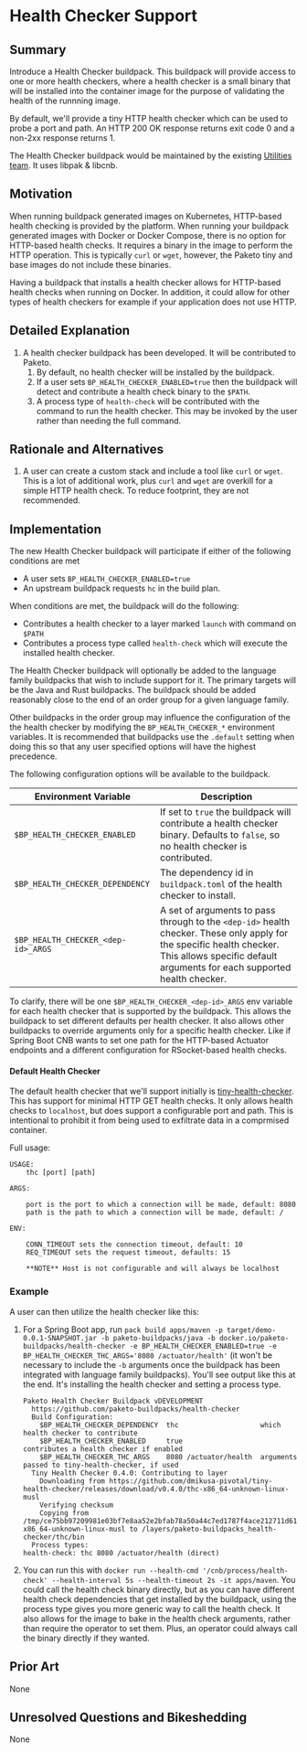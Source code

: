 # Health Checker Support

## Summary

Introduce a Health Checker buildpack. This buildpack will provide access to one or more health checkers, where a health checker is a small binary that will be installed into the container image for the purpose of validating the health of the runnning image.

By default, we'll provide a tiny HTTP health checker which can be used to probe a port and path. An HTTP 200 OK response returns exit code 0 and a non-2xx response returns 1.

The Health Checker buildpack would be maintained by the existing [Utilities team](https://github.com/orgs/paketo-buildpacks/teams/utilities). It uses libpak & libcnb.

## Motivation

When running buildpack generated images on Kubernetes, HTTP-based health checking is provided by the platform. When running your buildpack generated images with Docker or Docker Compose, there is no option for HTTP-based health checks. It requires a binary in the image to perform the HTTP operation. This is typically `curl` or `wget`, however, the Paketo tiny and base images do not include these binaries.

Having a buildpack that installs a health checker allows for HTTP-based health checks when running on Docker. In addition, it could allow for other types of health checkers for example if your application does not use HTTP.

## Detailed Explanation

1. A health checker buildpack has been developed. It will be contributed to Paketo.
   1. By default, no health checker will be installed by the buildpack.
   2. If a user sets `BP_HEALTH_CHECKER_ENABLED=true` then the buildpack will detect and contribute a health check binary to the `$PATH`.
   3. A process type of `health-check` will be contributed with the command to run the health checker. This may be invoked by the user rather than needing the full command.

## Rationale and Alternatives

1. A user can create a custom stack and include a tool like `curl` or `wget`. This is a lot of additional work, plus `curl` and `wget` are overkill for a simple HTTP health check. To reduce footprint, they are not recommended.

## Implementation

The new Health Checker buildpack will participate if either of the following conditions are met

* A user sets `BP_HEALTH_CHECKER_ENABLED=true`
* An upstream buildpack requests `hc` in the build plan.

When conditions are met, the buildpack will do the following:

* Contributes a health checker to a layer marked `launch` with command on `$PATH`
* Contributes a process type called `health-check` which will execute the installed health checker.

The Health Checker buildpack will optionally be added to the language family buildpacks that wish to include support for it. The primary targets will be the Java and Rust buildpacks. The buildpack should be added reasonably close to the end of an order group for a given language family.

Other buildpacks in the order group may influence the configuration of the the health checker by modifying the `BP_HEALTH_CHECKER_*` environment variables. It is recommended that buildpacks use the `.default` setting when doing this so that any user specified options will have the highest precedence.

The following configuration options will be available to the buildpack.

| Environment Variable               | Description                                                                                                                                                                                      |
| ---------------------------------- | ------------------------------------------------------------------------------------------------------------------------------------------------------------------------------------------------ |
| `$BP_HEALTH_CHECKER_ENABLED`       | If set to `true` the buildpack will contribute a health checker binary. Defaults to `false`, so no health checker is contributed.                                                                |
| `$BP_HEALTH_CHECKER_DEPENDENCY`    | The dependency id in `buildpack.toml` of the health checker to install.                                                                                                                          |
| `$BP_HEALTH_CHECKER_<dep-id>_ARGS` | A set of arguments to pass through to the `<dep-id>` health checker. These only apply for the specific health checker. This allows specific default arguments for each supported health checker. |

To clarify, there will be one `$BP_HEALTH_CHECKER_<dep-id>_ARGS` env variable for each health checker that is supported by the buildpack. This allows the buildpack to set different defaults per health checker. It also allows other buildpacks to override arguments only for a specific health checker. Like if Spring Boot CNB wants to set one path for the HTTP-based Actuator endpoints and a different configuration for RSocket-based health checks.

#### Default Health Checker

The default health checker that we'll support initially is [tiny-health-checker](https://github.com/dmikusa-pivotal/tiny-health-checker). This has support for minimal HTTP GET health checks. It only allows health checks to `localhost`, but does support a configurable port and path. This is intentional to prohibit it from being used to exfiltrate data in a comprmised container.

Full usage:

```
USAGE:
	thc [port] [path]

ARGS:

	port is the port to which a connection will be made, default: 8080
	path is the path to which a connection will be made, default: /

ENV:

	CONN_TIMEOUT sets the connection timeout, default: 10
	REQ_TIMEOUT sets the request timeout, defaults: 15

	**NOTE** Host is not configurable and will always be localhost
```

### Example

A user can then utilize the health checker like this:

1. For a Spring Boot app, run `pack build apps/maven -p target/demo-0.0.1-SNAPSHOT.jar -b paketo-buildpacks/java -b docker.io/paketo-buildpacks/health-checker -e BP_HEALTH_CHECKER_ENABLED=true -e BP_HEALTH_CHECKER_THC_ARGS='8080 /actuator/health'` (it won't be necessary to include the `-b` arguments once the buildpack has been integrated with language family buildpacks). You'll see output like this at the end. It's installing the health checker and setting a process type.

    ```
    Paketo Health Checker Buildpack vDEVELOPMENT
      https://github.com/paketo-buildpacks/health-checker
      Build Configuration:
        $BP_HEALTH_CHECKER_DEPENDENCY  thc                    which health checker to contribute
        $BP_HEALTH_CHECKER_ENABLED     true                   contributes a health checker if enabled
        $BP_HEALTH_CHECKER_THC_ARGS    8080 /actuator/health  arguments passed to tiny-health-checker, if used
      Tiny Health Checker 0.4.0: Contributing to layer
        Downloading from https://github.com/dmikusa-pivotal/tiny-health-checker/releases/download/v0.4.0/thc-x86_64-unknown-linux-musl
        Verifying checksum
        Copying from /tmp/ce75bb97209981e03bf7e8aa52e2bfab78a50a44c7ed1787f4ace212711d61e5/thc-x86_64-unknown-linux-musl to /layers/paketo-buildpacks_health-checker/thc/bin
      Process types:
    health-check: thc 8080 /actuator/health (direct)
    ```

2. You can run this with `docker run --health-cmd '/cnb/process/health-check' --health-interval 5s --health-timeout 2s -it apps/maven`. You could call the health check binary directly, but as you can have different health check dependencies that get installed by the buildpack, using the process type gives you more generic way to call the health check. It also allows for the image to bake in the health check arguments, rather than require the operator to set them. Plus, an operator could always call the binary directly if they wanted.

## Prior Art

None

## Unresolved Questions and Bikeshedding

None
